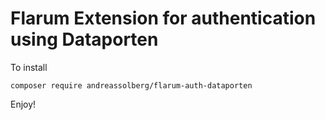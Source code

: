 # Flarum Extension for authentication using Dataporten


To install

	composer require andreassolberg/flarum-auth-dataporten

Enjoy!


